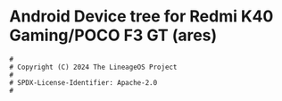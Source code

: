 # Android Device tree for Redmi K40 Gaming/POCO F3 GT (ares)

```
#
# Copyright (C) 2024 The LineageOS Project
#
# SPDX-License-Identifier: Apache-2.0
#
```
